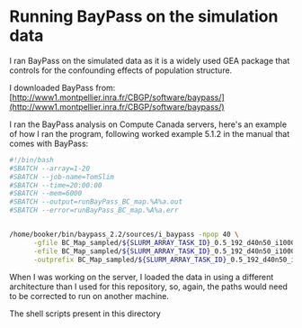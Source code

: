 # Running BayPass on the simulation data

I ran BayPass on the simulated data as it is a widely used GEA package that controls for the confounding effects of population structure.

I downloaded BayPass from: [http://www1.montpellier.inra.fr/CBGP/software/baypass/](http://www1.montpellier.inra.fr/CBGP/software/baypass/)

I ran the BayPass analysis on Compute Canada servers, here's an example of how I ran the program, following worked example 5.1.2 in the manual that comes with BayPass:

```bash
#!/bin/bash
#SBATCH --array=1-20
#SBATCH --job-name=TomSlim
#SBATCH --time=20:00:00
#SBATCH --mem=6000
#SBATCH --output=runBayPass_BC_map.%A%a.out
#SBATCH --error=runBayPass_BC_map.%A%a.err


/home/booker/bin/baypass_2.2/sources/i_baypass -npop 40 \
      -gfile BC_Map_sampled/${SLURM_ARRAY_TASK_ID}_0.5_192_d40n50_i10000.bayPass.txt \
      -efile BC_Map_sampled/${SLURM_ARRAY_TASK_ID}_0.5_192_d40n50_i10000.bayPass.pc1 \
      -outprefix BC_Map_sampled/${SLURM_ARRAY_TASK_ID}_0.5_192_d40n50_i10000.bayPass
```

When I was working on the server, I loaded the data in using a different architecture than I used for this repository, so, again, the paths would need to be corrected to run on another machine. 

The shell scripts present in this directory
